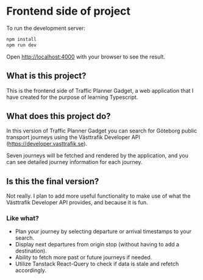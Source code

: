 # Frontend side of project
To run the development server:

```bash
npm install
npm run dev
```

Open [http://localhost:4000](http://localhost:4000) with your browser to see the result.

## What is this project?
This is the frontend side of Traffic Planner Gadget, a web application that I have created for the purpose of learning Typescript. 

## What does this project do?
In this version of Traffic Planner Gadget you can search for Göteborg public transport journeys using the Västtrafik Developer API (https://developer.vasttrafik.se).

Seven journeys will be fetched and rendered by the application, and you can see detailed journey information for each journey.

## Is this the final version?
Not really. I plan to add more useful functionality to make use of what the Västtrafik Developer API provides, and because it is fun.

### Like what?
* Plan your journey by selecting departure or arrival timestamps to your search.
* Display next departures from origin stop (without having to add a destination).
* Ability to fetch more past or future journeys if needed.
* Utilize Tanstack React-Query to check if data is stale and refetch accordingly.
